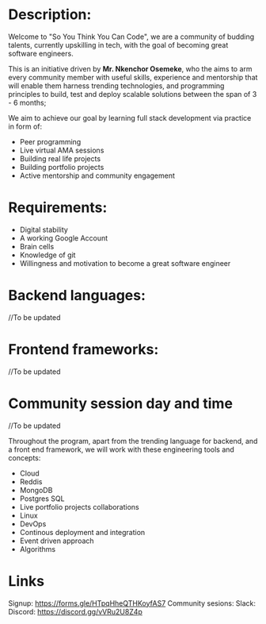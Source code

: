 # Description:
Welcome to "So You Think You Can Code", we are a community of budding talents, currently upskilling in tech, with the goal of becoming great software engineers.

This is an initiative driven by **Mr. Nkenchor Osemeke**, who the aims to arm every community member with useful skills, experience and mentorship that will enable them harness trending technologies, and programming principles to build, test and deploy scalable solutions between the span of 3 - 6 months;

We aim to achieve our goal by learning full stack development via practice in form of:
* Peer programming
* Live virtual AMA sessions
* Building real life projects
* Building portfolio projects
* Active mentorship and community engagement

# Requirements:
* Digital stability
* A working Google Account
* Brain cells
* Knowledge of git
* Willingness and motivation to become a great software engineer

# Backend languages:
//To be updated

# Frontend frameworks:
//To be updated

# Community session day and time
//To be updated

Throughout the program, apart from the trending language for backend, and a front end framework, we will work with these engineering tools and concepts:
* Cloud
* Reddis
* MongoDB
* Postgres SQL
* Live portfolio projects collaborations
* Linux
* DevOps
* Continous deployment and integration
* Event driven approach
* Algorithms

# Links
Signup: https://forms.gle/HTpqHheQTHKoyfAS7
Community sesions:
Slack:
Discord: https://discord.gg/vVRu2U8Z4p
